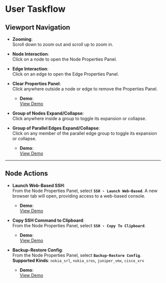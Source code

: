 # User Taskflow

## Viewport Navigation

- **Zooming**:  
  Scroll down to zoom out and scroll up to zoom in.

- **Node Interaction**:  
  Click on a node to open the Node Properties Panel.

- **Edge Interaction**:  
  Click on an edge to open the Edge Properties Panel.

- **Clear Properties Panel**:  
  Click anywhere outside a node or edge to remove the Properties Panel.

  - **Demo**:  
    [View Demo](https://github.com/user-attachments/assets/1cf19f2c-6d27-41d2-8ab9-6792e85988ba)

- **Group of Nodes Expand/Collapse**:  
  Click anywhere inside a group to toggle its expansion or collapse.

- **Group of Parallel Edges Expand/Collapse**:  
  Click on any member of the parallel edge group to toggle its expansion or collapse.

  - **Demo**:  
    [View Demo](https://github.com/user-attachments/assets/6b4ce12d-9e8d-45b6-9a1c-7d4cb4589391)

---

## Node Actions

- **Launch Web-Based SSH**:  
  From the Node Properties Panel, select **`SSH - Launch Web-Based`**. A new browser tab will open, providing access to a web-based console.

  - **Demo**:  
    [View Demo](https://github.com/user-attachments/assets/0d3d23d2-70c1-41c4-ad6b-47f7afd9c9e3)

- **Copy SSH Command to Clipboard**:  
  From the Node Properties Panel, select **`SSH - Copy To Clipboard`**.

  - **Demo**:  
    [View Demo](https://github.com/user-attachments/assets/61a8cb39-d914-46e0-8e00-d1b7029bb51a)

- **Backup-Restore Config**:  
  From the Node Properties Panel, select **`Backup-Restore Config`**.  
  **Supported Kinds**: `nokia_srl`, `nokia_sros`, `juniper_vmx`, `cisco_xrv`

  - **Demo**:  
    [View Demo](https://github.com/user-attachments/assets/d18214fc-32f9-4658-b33f-53832b2794a4)
